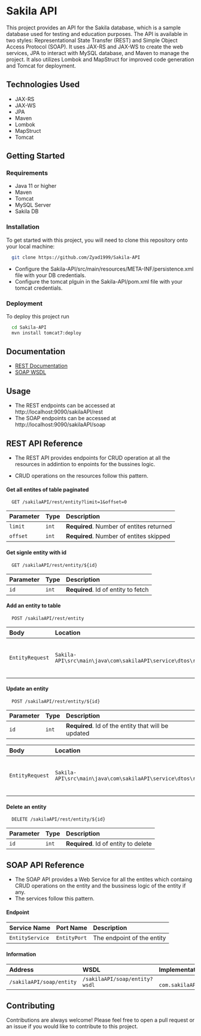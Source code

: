 
# Sakila API

This project provides an API for the Sakila database, which is a sample database used for testing and education purposes. The API is available in two styles: Representational State Transfer (REST) and Simple Object Access Protocol (SOAP). It uses JAX-RS and JAX-WS to create the web services, JPA to interact with MySQL database, and Maven to manage the project. It also utilizes Lombok and MapStruct for improved code generation and Tomcat for deployment.


## Technologies Used

- JAX-RS
- JAX-WS
- JPA
- Maven
- Lombok
- MapStruct
- Tomcat
## Getting Started


### Requirements

- Java 11 or higher
- Maven
- Tomcat
- MySQL Server
- Sakila DB


### Installation

To get started with this project, you will need to clone this repository onto your local machine:

```bash
  git clone https://github.com/Zyad1999/Sakila-API
```
- Configure the Sakila-API/src/main/resources/META-INF/persistence.xml file with your DB credentials.
- Configure the tomcat plguin in the Sakila-API/pom.xml file with your tomcat credentials.


### Deployment

To deploy this project run

```bash
  cd Sakila-API
  mvn install tomcat7:deploy
```


## Documentation

- [REST Documentation](https://documenter.getpostman.com/view/12328895/2s93Y3uLQr)
- [SOAP WSDL](https://github.com/Zyad1999/Sakila-API/blob/main/SakilaAPI-SOAP.xml)


## Usage
- The REST endpoints can be accessed at http://localhost:9090/sakilaAPI/rest
- The SOAP endpoints can be accessed at http://localhost:9090/sakilaAPI/soap
## REST API Reference

- The REST API provides endpoints for CRUD operation at all the resources in addintion to enpoints for the bussines logic.

- CRUD operations on the resources follow this pattern.

#### Get all entites of table paginated

```http
  GET /sakilaAPI/rest/entity?limit=1&offset=0
```

| Parameter | Type     | Description                |
| :-------- | :------- | :------------------------- |
| `limit` | `int` | **Required**. Number of entites returned |
| `offset` | `int` | **Required**. Number of entites skipped |

#### Get signle entity with id

```http
  GET /sakilaAPI/rest/entity/${id}
```

| Parameter | Type     | Description                       |
| :-------- | :------- | :-------------------------------- |
| `id`      | `int` | **Required**. Id of entity to fetch |

#### Add an entity to table

```http
  POST /sakilaAPI/rest/entity
```

| Body | Location     | Description                       |
| :-------- | :------- | :-------------------------------- |
| `EntityRequest`      | `Sakila-API\src\main\java\com\sakilaAPI\service\dtos\requests` | **Required**. Body of the entity that will be added|

#### Update an entity

```http
  POST /sakilaAPI/rest/entity/${id}
```
| Parameter | Type     | Description                       |
| :-------- | :------- | :-------------------------------- |
| `id`      | `int` | **Required**. Id of the entity that will be updated  |

| Body | Location     | Description                       |
| :-------- | :------- | :-------------------------------- |
| `EntityRequest`      | `Sakila-API\src\main\java\com\sakilaAPI\service\dtos\requests` | **Optional**. Body of attributes to be updated|

#### Delete an entity

```http
  DELETE /sakilaAPI/rest/entity/${id}
```

| Parameter | Type     | Description                       |
| :-------- | :------- | :-------------------------------- |
| `id`      | `int` | **Required**. Id of entity to delete |

## SOAP API Reference

- The SOAP API provides a Web Service for all the entites which containg CRUD operations on the entity and the bussiness logic of the entity if any.
- The services follow this pattern.

#### Endpoint

| Service Name  | Port Name     | Description                |
| :-------- | :------- | :------------------------- |
| `EntityService` | `EntityPort` | The endpoint of the entity|

#### Information

| Address  | WSDL     | Implementation class |
| :-------- | :------- | :------------------------- |
| `/sakilaAPI/soap/entity` | `/sakilaAPI/soap/entity?wsdl` | `	com.sakilaAPI.api.soap.services.Entity` |


## Contributing

Contributions are always welcome! Please feel free to open a pull request or an issue if you would like to contribute to this project.